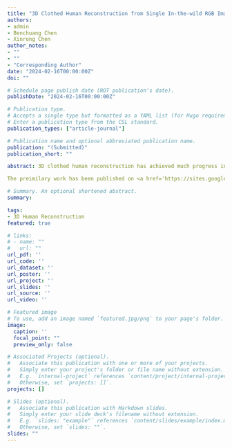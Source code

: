 ```yaml
---
title: "3D Clothed Human Reconstruction from Single In-the-wild RGB Image"
authors:
- admin
- Benchuang Chen
- Xinrong Chen
author_notes:
- ""
- ""
- "Corresponding Author"
date: "2024-02-16T00:00:00Z"
doi: ""

# Schedule page publish date (NOT publication's date).
publishDate: "2024-02-16T00:00:00Z"

# Publication type.
# Accepts a single type but formatted as a YAML list (for Hugo requirements).
# Enter a publication type from the CSL standard.
publication_types: ["article-journal"]

# Publication name and optional abbreviated publication name.
publication: "(Submitted)"
publication_short: ""

abstract: 3D clothed human reconstruction has achieved much progress in recent years. However, many methods complete reconstruction based on model trained on synthetic datasets, which can cause high costs for obtaining data and constraints on poses of human. The domain gap between synthetic data and natural data also severely restricts arrangement of these methods in real world. Moreover, some researches on 3D clothed human reconstruction from wild images are facing challenges due to complex background and pose in the image. In this paper, we design a modular model to perform 3D clothed human reconstruction with high quality based on one single-view in-the-wild image. In detail, our model consists of Cloth Encoder which extracts feature of clothes, Body Prediction which obtains parameters of human body and Cloth Generation Module which generates cloth on human model. Specifically, we propose to utilize a adaptive integration of convolution neural network and self-attention to extract both local and global features of clothes from the input image. Moreover, to eliminate the distraction of the background, we utilize the segmentation of the input image to supervise our training process. Our method is compared with various previous works on MSCOCO and 3DPW datasets. The quantitative and qualitative results both demonstrate our method can reconstruct more accurate clothed human model than other methods. This work will probably allow us to apply more efficient, convenient and accurate technology of 3D clothed human reconstruction into the real world. 

The preimilary work has been published on <a href='https://sites.google.com/view/t4v-cvpr23/papers'>CVPR 2023 Workshop, Transformers for Vision</a>. Moreover, the advanced work is currently submitted to <b>2024 International Conference on Image Processing(ICIP 2024)</b>.

# Summary. An optional shortened abstract.
summary: 

tags:
- 3D Human Reconstruction
featured: true

# links:
# - name: ""
#   url: ""
url_pdf: ''
url_code: ''
url_dataset: ''
url_poster: ''
url_project: ''
url_slides: ''
url_source: ''
url_video: ''

# Featured image
# To use, add an image named `featured.jpg/png` to your page's folder. 
image:
  caption: ''
  focal_point: ""
  preview_only: false

# Associated Projects (optional).
#   Associate this publication with one or more of your projects.
#   Simply enter your project's folder or file name without extension.
#   E.g. `internal-project` references `content/project/internal-project/index.md`.
#   Otherwise, set `projects: []`.
projects: []

# Slides (optional).
#   Associate this publication with Markdown slides.
#   Simply enter your slide deck's filename without extension.
#   E.g. `slides: "example"` references `content/slides/example/index.md`.
#   Otherwise, set `slides: ""`.
slides: ""
---
```



